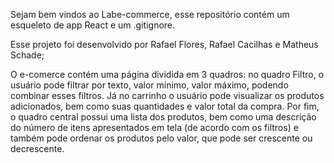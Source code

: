 Sejam bem vindos ao Labe-commerce, esse repositório contém um esqueleto de app React e um .gitignore.

Esse projeto foi desenvolvido por Rafael Flores, Rafael Cacilhas e Matheus Schade;

O e-comerce contém uma página dividida em 3 quadros: no quadro Filtro, o usuário pode filtrar por texto, valor mínimo, valor máximo, podendo combinar esses filtros. Já no carrinho o usuário pode visualizar os produtos adicionados, bem como suas quantidades e valor total da compra. Por fim, o quadro central possui uma lista dos produtos, bem como uma descrição do número de itens apresentados em tela (de acordo com os filtros) e também pode ordenar os produtos pelo valor, que pode ser crescente ou decrescente.


